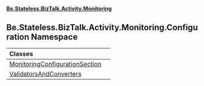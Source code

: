 #### [Be.Stateless.BizTalk.Activity.Monitoring](README.md 'README')

## Be.Stateless.BizTalk.Activity.Monitoring.Configuration Namespace

| Classes | |
| :--- | :--- |
| [MonitoringConfigurationSection](MonitoringConfigurationSection.md 'Be.Stateless.BizTalk.Activity.Monitoring.Configuration.MonitoringConfigurationSection') | |
| [ValidatorsAndConverters](ValidatorsAndConverters.md 'Be.Stateless.BizTalk.Activity.Monitoring.Configuration.ValidatorsAndConverters') | |
